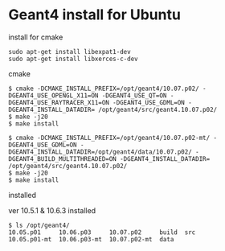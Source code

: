 # Geant4 install for Ubuntu 

install for cmake 

~~~
sudo apt-get install libexpat1-dev
sudo apt-get install libxerces-c-dev
~~~

cmake
~~~
$ cmake -DCMAKE_INSTALL_PREFIX=/opt/geant4/10.07.p02/ -DGEANT4_USE_OPENGL_X11=ON -DGEANT4_USE_QT=ON -DGEANT4_USE_RAYTRACER_X11=ON -DGEANT4_USE_GDML=ON -DGEANT4_INSTALL_DATADIR= /opt/geant4/src/geant4.10.07.p02/
$ make -j20
$ make install
~~~

~~~
$ cmake -DCMAKE_INSTALL_PREFIX=/opt/geant4/10.07.p02-mt/ -DGEANT4_USE_GDML=ON -DGEANT4_INSTALL_DATADIR=/opt/geant4/data/10.07.p02/ -DGEANT4_BUILD_MULTITHREADED=ON -DGEANT4_INSTALL_DATADIR= /opt/geant4/src/geant4.10.07.p02/
$ make -j20
$ make install
~~~

installed

ver 10.5.1 & 10.6.3 installed 
~~~
$ ls /opt/geant4/
10.05.p01     10.06.p03     10.07.p02     build  src
10.05.p01-mt  10.06.p03-mt  10.07.p02-mt  data
~~~
